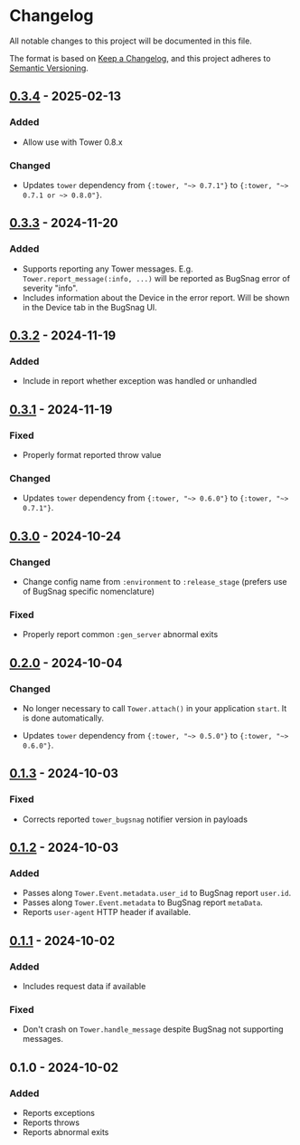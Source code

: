 # Changelog

All notable changes to this project will be documented in this file.

The format is based on [Keep a Changelog](https://keepachangelog.com/en/1.1.0/),
and this project adheres to [Semantic Versioning](https://semver.org/spec/v2.0.0.html).

## [0.3.4] - 2025-02-13

### Added

- Allow use with Tower 0.8.x

### Changed

- Updates `tower` dependency from `{:tower, "~> 0.7.1"}` to `{:tower, "~> 0.7.1 or ~> 0.8.0"}`.

## [0.3.3] - 2024-11-20

### Added

- Supports reporting any Tower messages. E.g. `Tower.report_message(:info, ...)` will be reported as BugSnag error of severity "info".
- Includes information about the Device in the error report. Will be shown in the Device tab in the BugSnag UI.

## [0.3.2] - 2024-11-19

### Added

- Include in report whether exception was handled or unhandled

## [0.3.1] - 2024-11-19

### Fixed

- Properly format reported throw value

### Changed

- Updates `tower` dependency from `{:tower, "~> 0.6.0"}` to `{:tower, "~> 0.7.1"}`.

## [0.3.0] - 2024-10-24

### Changed

- Change config name from `:environment` to `:release_stage` (prefers use of BugSnag specific nomenclature)

### Fixed

- Properly report common `:gen_server` abnormal exits

## [0.2.0] - 2024-10-04

### Changed

- No longer necessary to call `Tower.attach()` in your application `start`. It is done
automatically.

- Updates `tower` dependency from `{:tower, "~> 0.5.0"}` to `{:tower, "~> 0.6.0"}`.

## [0.1.3] - 2024-10-03

### Fixed

- Corrects reported `tower_bugsnag` notifier version in payloads

## [0.1.2] - 2024-10-03

### Added

- Passes along `Tower.Event.metadata.user_id` to BugSnag report `user.id`.
- Passes along `Tower.Event.metadata` to BugSnag report `metaData`.
- Reports `user-agent` HTTP header if available.

## [0.1.1] - 2024-10-02

### Added

- Includes request data if available

### Fixed

- Don't crash on `Tower.handle_message` despite BugSnag not supporting messages.

## 0.1.0 - 2024-10-02

### Added

- Reports exceptions
- Reports throws
- Reports abnormal exits

[0.3.4]: https://github.com/mimiquate/tower_bugsnag/compare/v0.3.3...v0.3.4/
[0.3.3]: https://github.com/mimiquate/tower_bugsnag/compare/v0.3.2...v0.3.3/
[0.3.2]: https://github.com/mimiquate/tower_bugsnag/compare/v0.3.1...v0.3.2/
[0.3.1]: https://github.com/mimiquate/tower_bugsnag/compare/v0.3.0...v0.3.1/
[0.3.0]: https://github.com/mimiquate/tower_bugsnag/compare/v0.2.0...v0.3.0/
[0.2.0]: https://github.com/mimiquate/tower_bugsnag/compare/v0.1.3...v0.2.0/
[0.1.3]: https://github.com/mimiquate/tower_bugsnag/compare/v0.1.2...v0.1.3/
[0.1.2]: https://github.com/mimiquate/tower_bugsnag/compare/v0.1.1...v0.1.2/
[0.1.1]: https://github.com/mimiquate/tower_bugsnag/compare/v0.1.0...v0.1.1/
